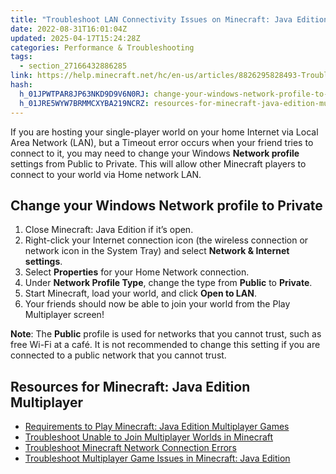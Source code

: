 ```yaml
---
title: "Troubleshoot LAN Connectivity Issues on Minecraft: Java Edition for Windows"
date: 2022-08-31T16:01:04Z
updated: 2025-04-17T15:24:28Z
categories: Performance & Troubleshooting
tags:
  - section_27166432886285
link: https://help.minecraft.net/hc/en-us/articles/8826295828493-Troubleshoot-LAN-Connectivity-Issues-on-Minecraft-Java-Edition-for-Windows
hash:
  h_01JPWTPAR8JP63NKD9D9V6N0RJ: change-your-windows-network-profile-to-private
  h_01JRE5WYW7BRMMCXYBA219NCRZ: resources-for-minecraft-java-edition-multiplayer
---
```


If you are hosting your single-player world on your home Internet via Local Area Network (LAN), but a Timeout error occurs when your friend tries to connect to it, you may need to change your Windows **Network profile** settings from Public to Private. This will allow other Minecraft players to connect to your world via Home network LAN.

## Change your Windows Network profile to Private

1.  Close Minecraft: Java Edition if it’s open. 
2.  Right-click your Internet connection icon (the wireless connection or network icon in the System Tray) and select **Network & Internet settings**. 
3.  Select **Properties** for your Home Network connection. 
4.  Under **Network Profile Type**, change the type from **Public** to **Private**. 
5.  Start Minecraft, load your world, and click **Open to LAN**.
6.  Your friends should now be able to join your world from the Play Multiplayer screen!

**Note**: The **Public** profile is used for networks that you cannot trust, such as free Wi-Fi at a café. It is not recommended to change this setting if you are connected to a public network that you cannot trust.

## Resources for Minecraft: Java Edition Multiplayer

- [Requirements to Play Minecraft: Java Edition Multiplayer Games](../Multiplayer-Support/Requirements-to-Play-Minecraft-Java-Edition-Multiplayer-Games.md)
- [Troubleshoot Unable to Join Multiplayer Worlds in Minecraft](../Multiplayer-Support/Troubleshoot-Unable-to-Join-Multiplayer-Games-in-Minecraft.md)
- [Troubleshoot Minecraft Network Connection Errors](./Troubleshoot-Minecraft-Network-Connection-Errors.md)
- [Troubleshoot Multiplayer Game Issues in Minecraft: Java Edition](../Multiplayer-Support/Troubleshoot-Multiplayer-Game-Issues-in-Minecraft-Java-Edition.md)
